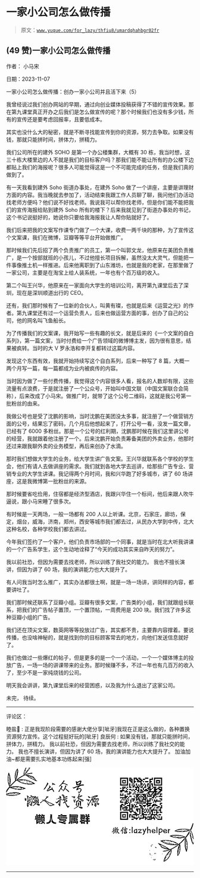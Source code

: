 # 一家小公司怎么做传播

> 原文：[`www.yuque.com/for_lazy/thfiu8/umardqhahbgr02fr`](https://www.yuque.com/for_lazy/thfiu8/umardqhahbgr02fr)

## (49 赞)一家小公司怎么做传播

作者： 小马宋

日期：2023-11-07

一家小公司怎么做传播：创办一家小公司并且活下来（5）

我曾经说过我们创办网站的早期，通过向创业媒体投稿获得了不错的宣传效果。那在第九课堂真正开办之后我们是怎么做宣传的呢？那个时候我们也没有多少钱，所有的宣传还是要考虑回报率，且要低成本。

其实也没什么大的秘密，就是不断寻找能宣传到你的资源，努力去争取。如果没有钱，那就只能拼时间，拼体力，拼精力。

我们公司所在的建外 SOHO 是第一个办公楼集群，大概有 30 栋，我当时想，这三十栋大楼里边的人不就是我们的目标客户吗？那我们能不能让所有的办公楼下边都贴上我们的海报呢？很多人可能觉得这是一个不可能完成的任务，但是我们真的做到了。

有一天我看到建外 Soho 街道办事处，在建外 Soho 做了一个讲座，主要是讲理财方面的内容。我当晚就去参加了，活动结束我跟工作人员聊了聊，我问他们办活动找老师方便吗？他们说不好找老师。我说我可以帮你找老师，但是你们能不能把我们的宣传海报给贴到建外 Soho 所有的楼下？后来我就见到了街道办事处的书记，这个书记说挺好的，她说你只要给我海报我让人帮你贴就好了。

我们后来把我的文案写作课专门做了一个大课，收费一两千块的那种，为了宣传这个文案课，我们在微博，豆瓣等等平台开始做推广。

那时候我们先后招了两个负责推广的员工，第一个叫郭文龙，他原来在美团负责推广，是一个按部就班的小孩儿，不过他擅长项目拆解，虽然没太大灵气，但能把一件事像推土机一样推进。后来他离职到了山东潍坊，也就是我的老家，在那里做了一家公司，主要是在淘宝上给人装系统，一年也有个百万级的收入。

第二个叫王兴华，他原来在一家面向大学生的培训公司，离开第九课堂后去了深圳，现在是深圳顺道出行的 CEO。

还有，我们那时候有了一位新的合伙人，叫黄有璨，也就是后来《运营之光》的作者。第九课堂还有过一个运营负责人，后来也做运营方面的事，创办了自己的公司，他的网名叫飞鱼船长。

为了传播我们的文案课，我开始写一些有趣的长文，就是后来的《一个文案的自白系列》，第一篇文案，当时付费给一个广告领域的微博博主发，因为很有意思，结果被疯转。当时的大 V 罗永浩和李开复都转过这篇内容。

发现这个东西有效，我就开始持续写这个自白系列，后来一种写了 8 篇，大概一两个月写一篇，每一篇都成为业内被疯传的内容。

当时因为做了一些付费传播，我觉得这个内容很多人看，报名的人数却有限，这些流量有点浪费，于是就注册了一个公众号，开始叫中国文联（中国文案联合会简称），后来改成了小马宋。做推广时，就带了这个公号二维码，这就是我公号第一批粉丝的由来。

我做公号也是受了沈鹏的影响，当时沈鹏在美团没太多事，就注册了一个做营销方面的公号，结果忘了密码，几个月后他想起来了，打开公号一看，没发一篇文章，已经有了 6000 多粉丝。那是一个公号的红利期，沈鹏那时候在我们这里讲公号的经营，我就跟着他注册了一个。后来沈鹏开始负责筹备美团的外卖业务，他那时还过来跟我聊外卖的业务模型，再后来创办了水滴。

那时我们想做大学生的业务，给大学生讲广告文案。王兴华就联系各个学校的学生会，他们有请人去做讲座的需求。我们就到各地大学去巡讲，给那些广告专业、营销专业的大学生讲课。我记得两个月时间，我和兴华跑了好多城市，讲了 60 场讲座，这是我微博第一批粉丝的来源。

那时候要省吃俭用，住宿都是经济型酒店，我跟兴华住一个标间，他后来跟人吹牛逼说，跟小马宋睡了很多次。

有时候是一天两场，一般一场都有 200 人以上听课。北京，石家庄，廊坊，保定，烟台，威海，济南，郑州，西安等城市我们都去过，从民办大学到中传，北大这种名校，各种学校我们都去讲过。

今年我们签约了一个客户，他们负责市场部的一个同事，就是当时在北大听我讲课的一个广告系学生，这个生动地诠释了“今天的成功其实来自昨天的努力”。

我以前社恐，但因为需要去找老师，所以训练了我社交的能力。
我也不擅长演讲，但因为讲了 60 场，我的演讲能力也大大提升了。

有人问我当时怎么推广，其实办法都很土啊，就是一场一场讲，讲同样的内容，都要讲吐了。

我们那时候还联系了豆瓣小组。豆瓣有很多文案，广告类的小组，我们就跟组长联系，把我们的广告帖子置顶，一个置顶帖，一周费用是 200 块。我们找了许多这种豆瓣小组的广告。

我们还在顶尖文案，数英网等等投放过广告，其实都不贵，主要靠内容撑着。要说传播，也没啥神秘的，就是找到你的目标顾客常去的地方，向他们发送信息就好了。

我们也做过一些爆红的帖子，但是更多的是一个一个活动，一个一个媒体博主的投放广告，一场一场的讲课带来的业务。那时候赚不多，不过一年也有几百万的收入了，至少不是一家纯烧钱的公司。

明天我会讲讲，第九课堂后来的经营困惑，以及我为什么退出了这家公司。

未完， 待续。

* * *

评论区：

睦盐🌿 : 正是我现阶段需要的感谢大佬分享[呲牙]我现在正是这么做的，各种置换资源努力宣传。这个过程挺好玩的[呲牙]
良辰何 : 如果没有钱，那就只能拼时间，拼体力，拼精力。
我以前社恐，但因为需要去找老师，所以训练了我社交的能力。
我也不擅长演讲，但因为讲了 60 场，我的演讲能力也大大提升了。
加油加油~都是需要扎实地基本功练起来[强]

![](img/1c37d505930596d12a88ab23e11aa07a.png)

* * *